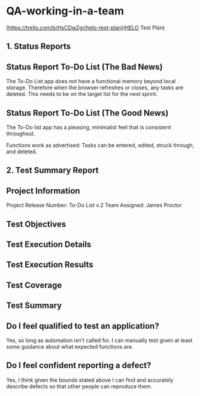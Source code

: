 # QA-working-in-a-team

[https://trello.com/b/HsCDwZgr/helo-test-plan](HELO Test Plan)

## 1. Status Reports

## Status Report To-Do List (The Bad News)

The To-Do List app does not have a functional memory beyond local storage. Therefore when the browser refreshes or closes, any tasks are deleted. This needs to be on the target list for the next sprint.

## Status Report To-Do List (The Good News)

The To-Do list app has a pleasing, minimalist feel that is consistent throughout. 

Functions work as advertised: Tasks can be entered, edited, struck through, and deleted. 

## 2. Test Summary Report

## Project Information

 Project Release Number: To-Do List v.2
 Team Assigned: James Proctor
 
 ## Test Objectives
 
 ## Test Execution Details
 
 ## Test Execution Results
 
 ## Test Coverage
 
 ## Test Summary
 
 ## Do I feel qualified to test an application?
 Yes, so long as automation isn't called for. I can manually test given at least some guidance about what expected functions are.
 
 ## Do I feel confident reporting a defect?
 Yes, I think given the bounds stated above I can find and accurately describe defects so that other people can reproduce them.
 


